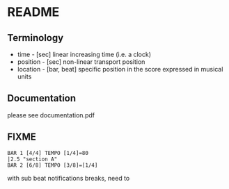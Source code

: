 # README

## Terminology

- time      - [sec] linear increasing time (i.e. a clock)
- position  - [sec] non-linear transport position
- location  - [bar, beat] specific position in the score expressed in musical units

## Documentation
please see documentation.pdf

## FIXME

```soap
BAR 1 [4/4] TEMPO [1/4]=80
|2.5 "section A"
BAR 2 [6/8] TEMPO [3/8]=[1/4] 
```

with sub beat notifications breaks, need to 
